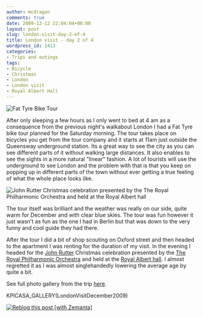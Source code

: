 ```yaml
---
author: mcdragon
comments: true
date: 2009-12-12 22:04:04+00:00
layout: post
slug: london-visit-day-2-of-4
title: London visit - day 2 of 4
wordpress_id: 1413
categories:
- Trips and outings
tags:
- Bicycle
- Christmas
- London
- London visit
- Royal Albert Hall
---
```


![Fat Tyre Bike Tour](https://img.mcdowell.si/2009/12/fat_tyre_bike_tour1-1.jpg "Fat Tyre Bike Tour")


After only sleeping a few hours as I only went to bed at 4 am as a consequence from the previous night's walkabout London I had a Fat Tyre bike tour planned for the Saturday morning. The tour takes place on bicycles you get from the tour company and it starts at 11am just outside the Queensway underground station. Its a great way to see the city as you can see different parts of it without walking large distances. It also enables to see the sights in a more natural "linear" fashion. A lot of tourists will use the underground to see London and the problem with that is that you keep on popping up in different parts of the town without ever getting a true feeling of what the whole place looks like.

![John Rutter Christmas celebration presented by the The Royal Philharmonic Orchestra and held at the Royal Albert hall](https://img.mcdowell.si/2009/12/photo1-1.jpg "John Rutter Christmas celebration presented by the The Royal Philharmonic Orchestra and held at the Royal Albert hall")

The tour itself was brilliant and the weather was really on our side, quite warm for December and with clear blue skies. The tour was fun however it just wasn't as fun as the one I had in Berlin but that was down to the very funny and cool guide they had there.

After the tour I did a bit of shop scouting on Oxford street and then headed to the apartment I was renting for the duration of my visit. In the evening I headed for the [John Rutter](http://en.wikipedia.org/wiki/John_Rutter) Christmas celebration presented by the [The Royal Philharmonic Orchestra](http://en.wikipedia.org/wiki/Royal_Philharmonic_Orchestra) and held at the [Royal Albert hall](http://en.wikipedia.org/wiki/Royal_Albert_Hall). I almost regretted it as I was almost singlehandedly lowering the average age by quite a bit.

See full photo gallery from the trip [here](https://mcdowell.si/about/gallery?album=LondonVisitDecember2009).

KPICASA_GALLERY(LondonVisitDecember2009)


[![Reblog this post [with Zemanta]](http://img.zemanta.com/reblog_e.png?x-id=6c4163c2-398f-488a-b040-342f5263dc0e)](http://reblog.zemanta.com/zemified/6c4163c2-398f-488a-b040-342f5263dc0e/)
